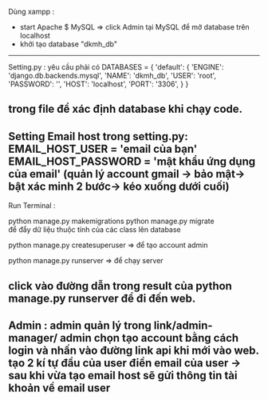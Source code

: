 Dùng xampp :
- start Apache $ MySQL
=> click Admin tại MySQL để mở database trên localhost 
- khởi tạo database "dkmh_db"
---------------------------------------------------------------------------------------------------------------------------
Setting.py :
yêu cầu phải có 
DATABASES = {
    'default': {
        'ENGINE': 'django.db.backends.mysql',
        'NAME': 'dkmh_db',
        'USER': 'root',
        'PASSWORD': '',
        'HOST': 'localhost',
        'PORT': '3306',
    }
}

trong file để xác định database khi chạy code.
---------------------------------------------------------------------------------------------------------------------------

Setting Email host  trong setting.py:
EMAIL_HOST_USER = 'email của bạn'
EMAIL_HOST_PASSWORD = 'mật khẩu ứng dụng của email' 
(quản lý account gmail -> bảo mật-> bật xác minh 2 bước-> kéo xuống dưới cuối)
---------------------------------------------------------------------------------------------------------------------------
Run Terminal :

python manage.py makemigrations
python manage.py migrate  
để đẩy dữ liệu thuộc tính của các class lên database

python manage.py createsuperuser => để tạo account admin

python manage.py runserver  => để chạy server 

click vào đường dẫn trong result của python manage.py runserver để đi đến web.
----------------------------------------------------------------------------------------------------------------------------
Admin :
admin quản lý trong link/admin-manager/
admin chọn tạo account bằng cách login và nhấn vào đường link api khi mới vào web.
tạo 2 kí tự đầu của user
điền email của user
-> sau khi vừa tạo email host sẽ gửi thông tin tài khoản về email user
-----------------------------------------------------------------------------------------------------------------------------

